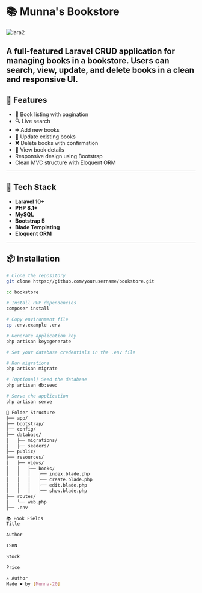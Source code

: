 # 📚 Munna's Bookstore
![lara2](https://github.com/user-attachments/assets/90af4d7e-a147-4077-8d81-0f223bef6dac)

A full-featured **Laravel CRUD application** for managing books in a bookstore. Users can search, view, update, and delete books in a clean and responsive UI.
---

## 🔧 Features

- 📖 Book listing with pagination
- 🔍 Live search
- ➕ Add new books
- 📝 Update existing books
- ❌ Delete books with confirmation
- 🔎 View book details
- Responsive design using Bootstrap
- Clean MVC structure with Eloquent ORM

---

## 🚀 Tech Stack

- **Laravel 10+**
- **PHP 8.1+**
- **MySQL**
- **Bootstrap 5**
- **Blade Templating**
- **Eloquent ORM**

---

## 📦 Installation

```bash
# Clone the repository
git clone https://github.com/yourusername/bookstore.git

cd bookstore

# Install PHP dependencies
composer install

# Copy environment file
cp .env.example .env

# Generate application key
php artisan key:generate

# Set your database credentials in the .env file

# Run migrations
php artisan migrate

# (Optional) Seed the database
php artisan db:seed

# Serve the application
php artisan serve

📁 Folder Structure
├── app/
├── bootstrap/
├── config/
├── database/
│   ├── migrations/
│   ├── seeders/
├── public/
├── resources/
│   ├── views/
│   │   ├── books/
│   │   │   ├── index.blade.php
│   │   │   ├── create.blade.php
│   │   │   ├── edit.blade.php
│   │   │   ├── show.blade.php
├── routes/
│   └── web.php
├── .env

📚 Book Fields
Title

Author

ISBN

Stock

Price

✍️ Author
Made ❤️ by [Munna-20]
